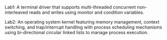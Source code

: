 Lab1: A terminal driver that supports multi-threaded concurrent non-interleaved reads and writes using monitor and condition variables.

Lab2: An operating system kernel featuring memory management, context switching, and trap/interrupt handling with process scheduling mechanisms using bi-directional circular linked lists to manage process execution.
